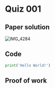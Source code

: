 # Quiz 001


## Paper solution
![IMG_4284](https://github.com/user-attachments/assets/fa9f006f-2c23-4a7c-9862-d92bc5a0004a)

## Code
```.py
print('Hello World!')
```

## Proof of work
